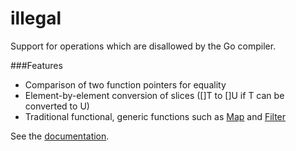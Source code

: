 illegal
=======

Support for operations which are disallowed by the Go compiler.

###Features

- Comparison of two function pointers for equality
- Element-by-element conversion of slices ([]T to []U if T can be converted to U)
- Traditional functional, generic functions such as [Map](http://godoc.org/github.com/joshlf13/illegal/generics#Map) and [Filter](http://godoc.org/github.com/joshlf13/illegal/generics#Filter)

See the [documentation](http://godoc.org/github.com/joshlf13/illegal).
